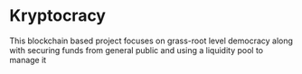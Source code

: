 # Kryptocracy
This blockchain based project focuses on grass-root level democracy along with securing funds from general public and using a liquidity pool to manage it
